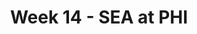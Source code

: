 ---
layout: game
title: Week 14 - SEA at PHI
season: 2014
game_id: 2014_14_SEA_PHI
away_team: SEA
home_team: PHI
---